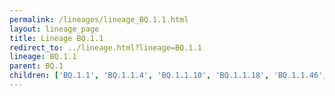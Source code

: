 ```yaml
---
permalink: /lineages/lineage_BQ.1.1.html
layout: lineage_page
title: Lineage BQ.1.1
redirect_to: ../lineage.html?lineage=BQ.1.1
lineage: BQ.1.1
parent: BQ.1
children: ['BQ.1.1', 'BQ.1.1.4', 'BQ.1.1.10', 'BQ.1.1.18', 'BQ.1.1.46', 'BQ.1.1.57']
---
```

